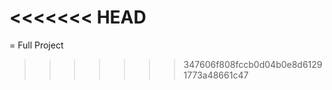 <<<<<<< HEAD
===========================================================================
=
Full Project

>>>>>>> 347606f808fccb0d04b0e8d61291773a48661c47
